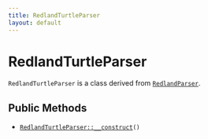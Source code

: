 ```yaml
---
title: RedlandTurtleParser
layout: default
---
```


# RedlandTurtleParser

<code>RedlandTurtleParser</code> is a class derived from <code><a href="RedlandParser">RedlandParser</a></code>.

## Public Methods

* <code><a href="RedlandTurtleParser%3A%3A__construct">RedlandTurtleParser::__construct</a>()</code>

